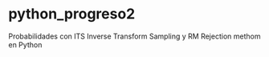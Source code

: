# python_progreso2
Probabilidades con ITS Inverse Transform Sampling y RM Rejection methom en Python
